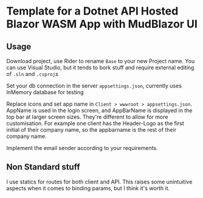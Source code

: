 # Template for a Dotnet API Hosted Blazor WASM App with MudBlazor UI

## Usage

Download project, use Rider to rename `Base` to your new Project name. You can use Visual Studio, but it tends to bork stuff and require external editing of `.sln` and `.csproj`s

Set your db connection in the server `appsettings.json`, currently uses InMemory database for testing

Replace icons and set app name in `Client > wwwroot > appsettings.json`. AppName is used in the login screen, and AppBarName is displayed in the top bar at larger screen sizes. They're different to allow for more customisation. For example one client has the Header-Logo as the first initial of their company name, so the appbarname is the rest of their company name.

Implement the email sender according to your requirements.

## Non Standard stuff

I use statics for routes for both client and API. This raises some unintuitive aspects when it comes to binding params, but I think it's worth it.

